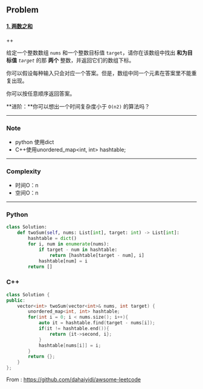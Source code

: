 ## Problem

#### [1. 两数之和](https://leetcode-cn.com/problems/two-sum/)

++

给定一个整数数组 `nums` 和一个整数目标值 `target`，请你在该数组中找出 **和为目标值** *`target`* 的那 **两个** 整数，并返回它们的数组下标。

你可以假设每种输入只会对应一个答案。但是，数组中同一个元素在答案里不能重复出现。

你可以按任意顺序返回答案。

**进阶：**你可以想出一个时间复杂度小于 `O(n2)` 的算法吗？

------

### Note

- python 使用dict
- C++使用unordered_map<int, int> hashtable;

------

### Complexity

- 时间O：n
- 空间O：n

------

### Python

```python
class Solution:
    def twoSum(self, nums: List[int], target: int) -> List[int]:
        hashtable = dict()
        for i, num in enumerate(nums):
            if target - num in hashtable:
                return [hashtable[target - num], i]
            hashtable[num] = i
        return []
```

### C++

```C++
class Solution {
public:
    vector<int> twoSum(vector<int>& nums, int target) {
        unordered_map<int, int> hashtable;
        for(int i = 0; i < nums.size(); i++){
            auto it = hashtable.find(target - nums[i]);
            if(it != hashtable.end()){
                return {it->second, i};
            }
            hashtable[nums[i]] = i;
        }
        return {};
    }
};
```



From : https://github.com/dahaiyidi/awsome-leetcode

